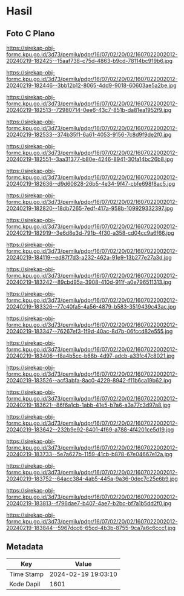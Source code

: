 # Hasil

## Foto C Plano

https://sirekap-obj-formc.kpu.go.id/3d73/pemilu/pdpr/16/07/02/20/02/1607022002012-20240219-182425--15aaf738-c75d-4863-b9cd-78114bc919b6.jpg

https://sirekap-obj-formc.kpu.go.id/3d73/pemilu/pdpr/16/07/02/20/02/1607022002012-20240219-182446--3bb12b12-8065-4dd9-9018-60603ae5a2be.jpg

https://sirekap-obj-formc.kpu.go.id/3d73/pemilu/pdpr/16/07/02/20/02/1607022002012-20240219-182513--72980714-0ee6-43c7-851b-da81ea1952f9.jpg

https://sirekap-obj-formc.kpu.go.id/3d73/pemilu/pdpr/16/07/02/20/02/1607022002012-20240219-182533--374b35f1-6a61-4053-9156-7c8d9f9de2f0.jpg

https://sirekap-obj-formc.kpu.go.id/3d73/pemilu/pdpr/16/07/02/20/02/1607022002012-20240219-182551--3aa31377-b80e-4246-8941-30fa14bc26b8.jpg

https://sirekap-obj-formc.kpu.go.id/3d73/pemilu/pdpr/16/07/02/20/02/1607022002012-20240219-182636--d9d60828-26b5-4e34-9f47-cbfe698f8ac5.jpg

https://sirekap-obj-formc.kpu.go.id/3d73/pemilu/pdpr/16/07/02/20/02/1607022002012-20240219-182820--18db7265-7edf-417a-958b-109929332397.jpg

https://sirekap-obj-formc.kpu.go.id/3d73/pemilu/pdpr/16/07/02/20/02/1607022002012-20240219-182919--3e6d8e3d-791b-4f30-a358-cd04cc9a6f66.jpg

https://sirekap-obj-formc.kpu.go.id/3d73/pemilu/pdpr/16/07/02/20/02/1607022002012-20240219-184119--ed87f7d3-a232-462a-91e9-13b277e27a3d.jpg

https://sirekap-obj-formc.kpu.go.id/3d73/pemilu/pdpr/16/07/02/20/02/1607022002012-20240219-183242--89cbd95a-3908-410d-911f-a0e796511313.jpg

https://sirekap-obj-formc.kpu.go.id/3d73/pemilu/pdpr/16/07/02/20/02/1607022002012-20240219-183326--77c40fa5-4a56-4879-b583-3519439c43ac.jpg

https://sirekap-obj-formc.kpu.go.id/3d73/pemilu/pdpr/16/07/02/20/02/1607022002012-20240219-183347--76267ef3-1f9d-40ac-8d7b-06fccd82e555.jpg

https://sirekap-obj-formc.kpu.go.id/3d73/pemilu/pdpr/16/07/02/20/02/1607022002012-20240219-183406--f8a4b5cc-b68b-4d97-adcb-a33fc47c8021.jpg

https://sirekap-obj-formc.kpu.go.id/3d73/pemilu/pdpr/16/07/02/20/02/1607022002012-20240219-183526--acf3abfa-8ac0-4229-8942-f11b6ca19b62.jpg

https://sirekap-obj-formc.kpu.go.id/3d73/pemilu/pdpr/16/07/02/20/02/1607022002012-20240219-183621--86f6a1cb-1abb-41e5-b7a6-a3a77c3d97a8.jpg

https://sirekap-obj-formc.kpu.go.id/3d73/pemilu/pdpr/16/07/02/20/02/1607022002012-20240219-183642--232b9e92-8401-4f69-a788-4f4201ce5d19.jpg

https://sirekap-obj-formc.kpu.go.id/3d73/pemilu/pdpr/16/07/02/20/02/1607022002012-20240219-183733--5e7a627b-1159-41cb-b878-67e04667e12a.jpg

https://sirekap-obj-formc.kpu.go.id/3d73/pemilu/pdpr/16/07/02/20/02/1607022002012-20240219-183752--64acc384-4ab5-445a-9a36-0dec7c25e6b9.jpg

https://sirekap-obj-formc.kpu.go.id/3d73/pemilu/pdpr/16/07/02/20/02/1607022002012-20240219-183813--f796dae7-b407-4ae7-b2bc-bf7a1b5dd2f0.jpg

https://sirekap-obj-formc.kpu.go.id/3d73/pemilu/pdpr/16/07/02/20/02/1607022002012-20240219-183844--5967dcc6-65cd-4b3b-8755-9ca7a6c6cccf.jpg


## Metadata

| Key        | Value               |
| ---------- | ------------------- |
| Time Stamp | 2024-02-19 19:03:10 |
| Kode Dapil | 1601                |



